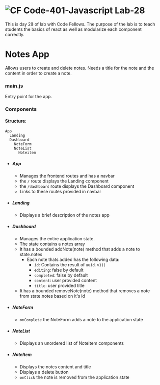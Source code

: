 ![CF](https://camo.githubusercontent.com/70edab54bba80edb7493cad3135e9606781cbb6b/687474703a2f2f692e696d6775722e636f6d2f377635415363382e706e67) Code-401-Javascript Lab-28
===
This is day 28 of lab with Code Fellows. The purpose of the lab is to teach students the basics of react as well as modularize each component correctly.
# Notes App

Allows users to create and delete notes. Needs a title for the note and the content in order to create a note.

### main.js

Entry point for the app.

### Components

#### Structure:
```
App
  Landing
  Dashboard
    NoteForm
    NoteList
      Noteitem
```
  * ##### App
    * Manages the frontend routes and has a navbar
    * the `/` route displays the Landing component
    * the `/dashboard` route displays the Dashboard component
    * Links to these routes provided in navbar
  * ##### Landing
    * Displays a brief description of the notes app
  * ##### Dashboard
    * Manages the entire application state.
    * The state contains a notes array
    * It has a bounded addNote(note) method that adds a note to state.notes
      * Each note thats added has the following data:
        * `id`: Contains the result of `uuid.v1()`
        * `editing`: false by default
        * `completed`: false by default
        * `content`: user provided content
        * `title`: user provided title
    * It has a bounded removeNote(note) method that removes a note from state.notes based on it's id
  * ##### NoteForm
    * `onComplete` the NoteForm adds a note to the application state
  * ##### NoteList
    * Displays an unordered list of NoteItem components
  * ##### NoteItem
    * Displays the notes content and title
    * Displays a delete button
    * `onClick` the note is removed from the application state
